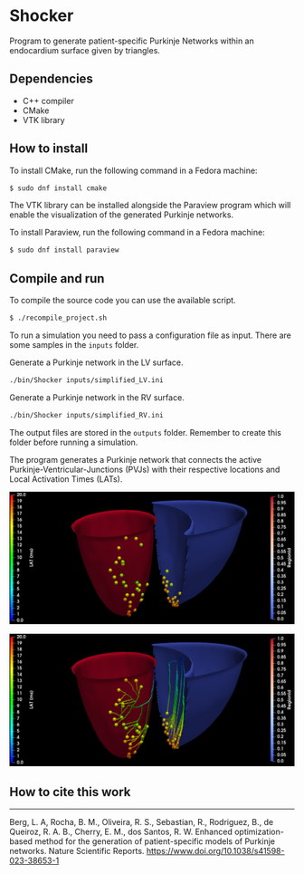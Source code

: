 # Shocker

Program to generate patient-specific Purkinje Networks within an endocardium surface given by triangles.

## Dependencies

- C++ compiler
- CMake
- VTK library

## How to install

To install CMake, run the following command in a Fedora machine:

```sh
$ sudo dnf install cmake
```

The VTK library can be installed alongside the Paraview program which will enable the visualization of the generated Purkinje networks. 

To install Paraview, run the following command in a Fedora machine:

```sh
$ sudo dnf install paraview
```

## Compile and run

To compile the source code you can use the available script.

```sh
$ ./recompile_project.sh
```

To run a simulation you need to pass a configuration file as input. There are some samples in the ```inputs``` folder.

Generate a Purkinje network in the LV surface.
```sh
./bin/Shocker inputs/simplified_LV.ini
```

Generate a Purkinje network in the RV surface.
```sh
./bin/Shocker inputs/simplified_RV.ini
```

The output files are stored in the ```outputs``` folder. Remember to create this folder before running a simulation. 

The program generates a Purkinje network that connects the active Purkinje-Ventricular-Junctions (PVJs) with their respective locations and Local Activation Times (LATs).

![Screenshot](figs/shocker_snapshot_1.png)

![Screenshot](figs/shocker_snapshot_2.png)

## How to cite this work
----

Berg, L. A, Rocha, B. M., Oliveira, R. S., Sebastian, R., Rodriguez, B., de Queiroz, R. A. B., Cherry, E. M., dos Santos, R. W. Enhanced optimization-based method for the generation of patient-specific models of Purkinje networks. Nature Scientific Reports. https://www.doi.org/10.1038/s41598-023-38653-1


